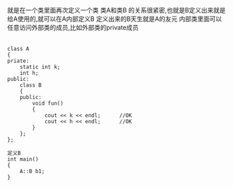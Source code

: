 就是在一个类里面再次定义一个类
类A和类B 的关系很紧密,也就是B定义出来就是给A使用的,就可以在A内部定义B
定义出来的B天生就是A的友元
内部类里面可以任意访问外部类的成员,比如外部类的private成员
######
    class A
    {
    priate:
        static int k;
        int h;
    public:
        class B
        {
        public:
            void fun()
            {
                cout << k << endl;      //OK
                cout << h << endl;      //OK
            }
        };
    };

    定义B
    int main()
    {
        A::B b1;
    }